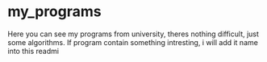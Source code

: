 # my_programs
Here you can see my programs from university, theres nothing difficult, just some algorithms. 
If program contain something intresting, i will add it name into this readmi
